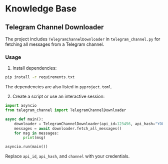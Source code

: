 # Knowledge Base

## Telegram Channel Downloader

The project includes `TelegramChannelDownloader` in `telegram_channel.py` for fetching all messages from a Telegram channel.

### Usage

1. Install dependencies:

```bash
pip install -r requirements.txt
```

The dependencies are also listed in `pyproject.toml`.

2. Create a script or use an interactive session:

```python
import asyncio
from telegram_channel import TelegramChannelDownloader

async def main():
    downloader = TelegramChannelDownloader(api_id=123456, api_hash="YOUR_HASH", channel="@yourchannel")
    messages = await downloader.fetch_all_messages()
    for msg in messages:
        print(msg)

asyncio.run(main())
```

Replace `api_id`, `api_hash`, and `channel` with your credentials.
